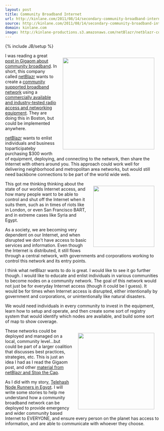 ```yaml
---
layout: post
title: Community Broadband Internet
url: http://kinlane.com/2011/08/14/secondary-community-broadband-internet/
source: http://kinlane.com/2011/08/14/secondary-community-broadband-internet/
domain: kinlane.com
image: http://kinlane-productions.s3.amazonaws.com/netBlazr/netblazr-community-broadband.jpg
---
```

{% include JB/setup %}<p><img style="padding: 15px;" src="http://kinlane-productions.s3.amazonaws.com/netBlazr/netblazr-community-broadband.jpg" alt="" width="300" align="right" />I was reading a great <a title="post in Gigaom about community broadband" href="http://gigaom.com/broadband/cool-idea-communal-broadband/">post in Gigaom about community broadband</a>. In short, this company called <a title="netBlazr" href="http://netblazr.com/">netBlazr</a> wants to create a <a title="community supported broadband network" href="http://stopthecap.com/2011/07/19/free-communal-broadband-boston-firm-says-share-and-share-alike-and-get-service-for-free/">community supported broadband network</a> using a <a title="commercially available and industry-tested radio access and networking equipment" href="http://netblazr.com/services/access-equipment/">commercially available and industry-tested radio access and networking equipment</a>. They are doing this in Boston, but could be implemented anywhere.<p></p>
<a title="netBlazr" href="http://netblazr.com/">netBlazr</a> wants to enlist individuals and business toparticipateby purchasing $300 worth of equipment, deploying, and connecting to the network, then share the Internet with others around you. This approach could work well for delivering neighborhood and metropolitan area networks, but would still need backbone connections to be part of the world wide web.<p></p>
<img style="padding: 15px;" src="http://kinlane-productions.s3.amazonaws.com/netBlazr/netblz-logo.png" alt="" width="200" align="right" />This got me thinking thinking about the state of our worlds Internet access, and how many people want to be able to control and shut off the Internet when it suits them, such as in times of riots like in London, or even San Francisco BART, and in extreme cases like Syria and Egypt.<p></p>
As a society, we are becoming very dependent on our Internet, and when disrupted we don't have access to basic services and information. Even though the Internet is distributed, it still flows through a central network, with governments and corporations working to control this network and its entry points.<p></p>
I think what netBlazr wants to do is great. I would like to see it go further though. I would like to educate and enlist individuals in various communities to become nodes on a community network. The goal of this network would not just be for everyday Internet access (though it could be I guess). It would be for times when Internet access is disrupted, either intentionally by government and corporations, or unintentionally like natural disasters.<p></p>
We would need individuals in every community to invest in the equipment, learn how to setup and operate, and then create some sort of registry system that would identify which nodes are available, and build some sort of map to show coverage.<p></p>
<img style="padding: 15px;" src="http://kinlane-productions.s3.amazonaws.com/netBlazr/netblazr-equipment.jpg" alt="" width="250" align="right" />These networks could be deployed and managed on a local, community level...but could be part of a larger coalition that discusses best practices, strategies, etc. This is just an idea I had as I read the Gigaom post, and other <a title="netBlar and Stop the Cap" href="http://stopthecap.com/2011/07/19/free-communal-broadband-boston-firm-says-share-and-share-alike-and-get-service-for-free/">material from netBlazr and Stop the Cap</a>.<p></p>
As I did with my story, <a title="Telehas Node Runners in Egypt" href="http://www.kinlane.com/2011/02/telehash-node-runners-in-egypt/">Telehash Node Runners in Egypt</a>. I will write some stories to help me understand how a community broadband network can be deployed to provide emergency and wider community based Internet to EVERYONE, and ensure every person on the planet has access to information, and are able to communicate with whoever they choose.</p>
